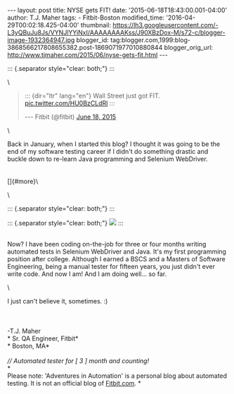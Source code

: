 \-\-- layout: post title: NYSE gets FIT! date:
\'2015-06-18T18:43:00.001-04:00\' author: T.J. Maher tags: -
Fitbit-Boston modified\_time: \'2016-04-29T00:02:18.425-04:00\'
thumbnail:
https://lh3.googleusercontent.com/-L3yQBuJu8Js/VYNJlYYiNxI/AAAAAAAAKss/J90XBzDox-M/s72-c/blogger-image-1932364947.jpg
blogger\_id:
tag:blogger.com,1999:blog-3868566217808655382.post-1869071977010880844
blogger\_orig\_url: http://www.tjmaher.com/2015/06/nyse-gets-fit.html
\-\--

<div>

::: {.separator style="clear: both;"}
:::

\

</div>

> ::: {dir="ltr" lang="en"}
> Wall Street just got FIT.
> [pic.twitter.com/HU0BzCLdRl](http://t.co/HU0BzCLdRl)
> :::
>
> --- Fitbit (\@fitbit) [June 18,
> 2015](https://twitter.com/fitbit/status/611540158802825216)

\

<div>

Back in January, when I started this blog? I thought it was going to be
the end of my software testing career if I didn\'t do something drastic
and buckle down to re-learn Java programming and Selenium WebDriver.\
\
\
[]{#more}\

</div>

<div>

\

</div>

<div>

::: {.separator style="clear: both;"}
:::

::: {.separator style="clear: both;"}
[![](https://lh3.googleusercontent.com/-L3yQBuJu8Js/VYNJlYYiNxI/AAAAAAAAKss/J90XBzDox-M/s640/blogger-image-1932364947.jpg)](https://lh3.googleusercontent.com/-L3yQBuJu8Js/VYNJlYYiNxI/AAAAAAAAKss/J90XBzDox-M/s640/blogger-image-1932364947.jpg)
:::

\
Now? I have been coding on-the-job for three or four months writing
automated tests in Selenium WebDriver and Java. It\'s my first
programming position after college. Although I earned a BSCS and a
Masters of Software Engineering, being a manual tester for fifteen
years, you just didn\'t ever write code. And now I am! And I am doing
well\... so far. 

</div>

<div>

\

</div>

<div>

I just can\'t believe it, sometimes. :)\
\
\
\
-T.J. Maher\
* Sr. QA Engineer, Fitbit*\
* Boston, MA*\
*\
// Automated tester for \[ 3 \] month and counting!*\
*\
Please note: \'Adventures in Automation\' is a personal blog about
automated testing. It is not an official blog
of [Fitbit.com](http://www.fitbit.com/). *

</div>

